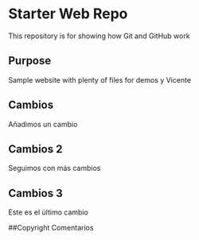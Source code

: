 # Starter Web Repo

This repository is for showing how Git and GitHub work

## Purpose

Sample website with plenty of files for demos y Vicente

## Cambios
Añadimos un cambio

## Cambios 2
Seguimos con más cambios

## Cambios 3
Este es el último cambio


##Copyright
Comentarios